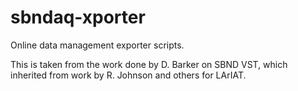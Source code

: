 # sbndaq-xporter

Online data management exporter scripts.

This is taken from the work done by D. Barker on SBND VST, which inherited from work by R. Johnson and others for LArIAT.
